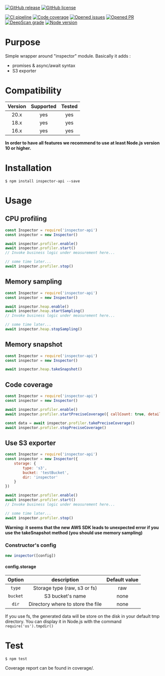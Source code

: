 [![GitHub release](https://img.shields.io/npm/v/inspector-api.svg)](https://github.com/wallet77/v8-inspector-api/releases/)
[![GitHub license](https://img.shields.io/github/license/wallet77/v8-inspector-api.svg)](https://github.com/wallet77/v8-inspector-api/blob/master/LICENSE)

[![CI pipeline](https://github.com/wallet77/v8-inspector-api/workflows/Node.js%20CI/badge.svg)](https://github.com/wallet77/v8-inspector-api/actions?query=workflow%3A%22Node.js+CI%22)
[![Code coverage](https://codecov.io/gh/wallet77/v8-inspector-api/branch/master/graph/badge.svg)](https://codecov.io/gh/wallet77/v8-inspector-api)
[![Opened issues](https://img.shields.io/github/issues-raw/wallet77/v8-inspector-api)](https://github.com/wallet77/v8-inspector-api/issues)
[![Opened PR](https://img.shields.io/github/issues-pr-raw/wallet77/v8-inspector-api)](https://github.com/wallet77/v8-inspector-api/pulls)
[![DeepScan grade](https://deepscan.io/api/teams/12061/projects/15020/branches/292505/badge/grade.svg)](https://deepscan.io/dashboard#view=project&tid=12061&pid=15020&bid=292505)
[![Node version](https://img.shields.io/node/v-lts/inspector-api.svg)](https://github.com/wallet77/v8-inspector-api)

# Purpose

Simple wrapper around "inspector" module.
Basically it adds :
- promises & async/await syntax
- S3 exporter

# Compatibility

| Version       | Supported     | Tested         |
|:-------------:|:-------------:|:--------------:|
| 20.x          | yes           | yes            |
| 18.x          | yes           | yes            |
| 16.x          | yes           | yes            |

**In order to have all features we recommend to use at least Node.js version 10 or higher.**

# Installation

```console
$ npm install inspector-api --save
```

# Usage

## CPU profiling
```javascript
const Inspector = require('inspector-api')
const inspector = new Inspector()

await inspector.profiler.enable()
await inspector.profiler.start()
// Invoke business logic under measurement here...

// some time later...
await inspector.profiler.stop()

```

## Memory sampling
```javascript
const Inspector = require('inspector-api')
const inspector = new Inspector()

await inspector.heap.enable()
await inspector.heap.startSampling()
// Invoke business logic under measurement here...

// some time later...
await inspector.heap.stopSampling()

```

## Memory snapshot
```javascript
const Inspector = require('inspector-api')
const inspector = new Inspector()

await inspector.heap.takeSnapshot()

```

## Code coverage
```javascript
const Inspector = require('inspector-api')
const inspector = new Inspector()

await inspector.profiler.enable()
await inspector.profiler.startPreciseCoverage({ callCount: true, detailed: true })

const data = await inspector.profiler.takePreciseCoverage()
await inspector.profiler.stopPreciseCoverage()

```

## Use S3 exporter
```javascript
const Inspector = require('inspector-api')
const inspector = new Inspector({
    storage: {
        type: 's3',
        bucket: 'testBucket',
        dir: 'inspector'
    }
})

await inspector.profiler.enable()
await inspector.profiler.start()
// Invoke business logic under measurement here...

// some time later...
await inspector.profiler.stop()

```

**Warning: it seems that the new AWS SDK leads to unexpected error if you use the takeSnapshot method (you should use memory sampling)**

### Constructor's config

```javascript
new inspector([config])
```

#### config.storage

| Option        | description                                | Default value  |
|:-------------:|:------------------------------------------:|:--------------:|
| `type`        | Storage type (raw, s3 or fs)               | raw            |
| `bucket`      | S3 bucket's name                           | none           |
| `dir`         | Directory where to store the file          | none           |

If you use fs, the generated data will be store on the disk in your default tmp directory.
You can display it in Node.js with the command `require('os').tmpdir()`

# Test

```console
$ npm test
```

Coverage report can be found in coverage/.
